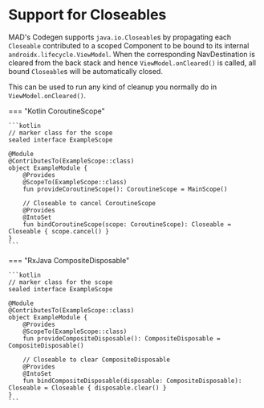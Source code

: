 # Support for Closeables

MAD's Codegen supports `java.io.Closeable`s by propagating each `Closeable` contributed
to a scoped Component to be bound to its internal `androidx.lifecycle.ViewModel`. When the
corresponding NavDestination is cleared from the back stack and hence `ViewModel.onCleared()`
is called, all bound `Closeable`s will be automatically closed.

This can be used to run any kind of cleanup you normally do in `ViewModel.onCleared()`.

=== "Kotlin CoroutineScope"

    ```kotlin
    // marker class for the scope
    sealed interface ExampleScope

    @Module
    @ContributesTo(ExampleScope::class)
    object ExampleModule {
        @Provides
        @ScopeTo(ExampleScope::class)
        fun provideCoroutineScope(): CoroutineScope = MainScope()

        // Closeable to cancel CoroutineScope
        @Provides
        @IntoSet
        fun bindCoroutineScope(scope: CoroutineScope): Closeable = Closeable { scope.cancel() }
    }
    ```

=== "RxJava CompositeDisposable"

    ```kotlin
    // marker class for the scope
    sealed interface ExampleScope

    @Module
    @ContributesTo(ExampleScope::class)
    object ExampleModule {
        @Provides
        @ScopeTo(ExampleScope::class)
        fun provideCompositeDisposable(): CompositeDisposable = CompositeDisposable()

        // Closeable to clear CompositeDisposable
        @Provides
        @IntoSet
        fun bindCompositeDisposable(disposable: CompositeDisposable): Closeable = Closeable { disposable.clear() }
    }
    ```
